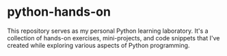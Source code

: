 # python-hands-on
This repository serves as my personal Python learning laboratory. It's a collection of hands-on exercises, mini-projects, and code snippets that I've created while exploring various aspects of Python programming.
